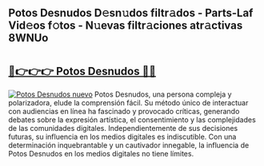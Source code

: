 ## Potos Desnudos D𝚎sn𝚞dos filtr𝚊dos - Parts-Laf Vid𝚎os f𝚘tos - N𝚞evas filtr𝚊ciones atr𝚊ctivas 8WNUo

# <h2><a href="http://mbck0zr.tromn.icu/?c=Potos+Desnudos">🔗👉👉👉 Potos Desnudos 🔗🔗</a></h2>

[![Potos Desnudos nuevo](https://i.imgur.com/pEAQMta.gif)](http://mbck0zr.tromn.icu/?c=Potos+Desnudos)
Potos Desnudos, una persona compleja y polarizadora, elude la comprensión fácil. Su método único de interactuar con audiencias en línea ha fascinado y provocado críticas, generando debates sobre la expresión artística, el consentimiento y las complejidades de las comunidades digitales. Independientemente de sus decisiones futuras, su influencia en los medios digitales es indiscutible. Con una determinación inquebrantable y un cautivador innegable, la influencia de Potos Desnudos en los medios digitales no tiene límites.

